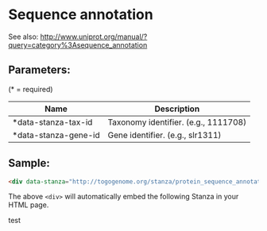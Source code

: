Sequence annotation
===========================

See also: http://www.uniprot.org/manual/?query=category%3Asequence_annotation

## Parameters:

(* = required)

| Name                 | Description                          |
|----------------------|--------------------------------------|
| *data-stanza-tax-id  | Taxonomy identifier. (e.g., 1111708) |
| *data-stanza-gene-id | Gene identifier. (e.g., slr1311)     |

## Sample:

```html
<div data-stanza="http://togogenome.org/stanza/protein_sequence_annotation" data-stanza-tax-id="1111708" data-stanza-gene-id="slr1311"></div>
```

The above `<div>` will automatically embed the following Stanza in your HTML page.

<div data-stanza="http://togogenome.org/stanza/protein_sequence_annotation" data-stanza-tax-id="1111708" data-stanza-gene-id="slr1311"></div>

test

<div data-stanza="/protein_sequence_annotation" data-stanza-tax-id="1111708" data-stanza-gene-id="slr1311"></div>
